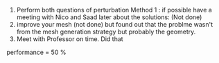 1) Perform both questions of perturbation Method 1 : if possible have a meeting with Nico and Saad later about the solutions: (Not done)
2) improve your mesh (not done) but found out that the problme wasn't from the mesh generation strategy but probably the geometry. 
3) Meet with Professor on time. Did that

performance = 50 %

